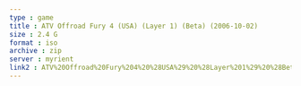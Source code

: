 ```yaml
---
type : game
title : ATV Offroad Fury 4 (USA) (Layer 1) (Beta) (2006-10-02)
size : 2.4 G
format : iso
archive : zip
server : myrient
link2 : ATV%20Offroad%20Fury%204%20%28USA%29%20%28Layer%201%29%20%28Beta%29%20%282006-10-02%29
---
```

